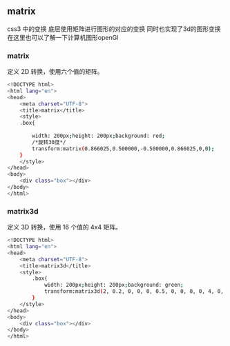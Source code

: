 ## matrix
css3 中的变换 底层使用矩阵进行图形的对应的变换 同时也实现了3d的图形变换
在这里也可以了解一下计算机图形openGl

### matrix
定义 2D 转换，使用六个值的矩阵。
``` bash
<!DOCTYPE html>
<html lang="en">
<head>
	<meta charset="UTF-8">
	<title>matrix</title>
	<style>
	.box{
		
		width: 200px;height: 200px;background: red;
		/*旋转30度*/
		transform:matrix(0.866025,0.500000,-0.500000,0.866025,0,0);
	}
	</style>
</head>
<body>
	<div class="box"></div>
</body>
</html>
```
### matrix3d
定义 3D 转换，使用 16 个值的 4x4 矩阵。
``` bash
<!DOCTYPE html>
<html lang="en">
<head>
	<meta charset="UTF-8">
	<title>matrix3d</title>
	<style>
		.box{
			width: 200px;height: 200px;background: green;
			transform:matrix3d(2, 0.2, 0, 0, 0, 0.5, 0, 0, 0, 0, 4, 0, 100, 50, 25, 1);
		}
	</style>
</head>
<body>
	<div class="box"></div>
</body>
</html>
```